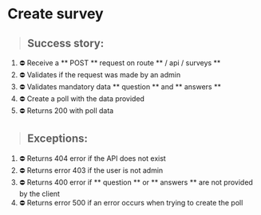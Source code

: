 # Create survey

> ## Success story:
1. ⛔️ Receive a ** POST ** request on route ** / api / surveys **
1. ⛔️ Validates if the request was made by an admin
1. ⛔️ Validates mandatory data ** question ** and ** answers **
1. ⛔️ Create a poll with the data provided
1. ⛔️ Returns 200 with poll data

> ## Exceptions:
1. ⛔️ Returns 404 error if the API does not exist
1. ⛔️ Returns error 403 if the user is not admin
1. ⛔️ Returns 400 error if ** question ** or ** answers ** are not provided by the client
1. ⛔️ Returns error 500 if an error occurs when trying to create the poll